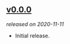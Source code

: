 ## [v0.0.0](https://github.com/metabahn/contentfs/releases/tag/v0.0.0)
*released on 2020-11-11*


  * Initial release.


